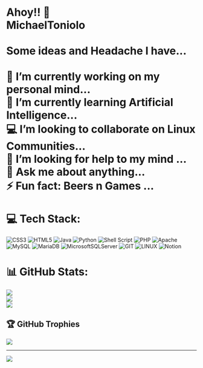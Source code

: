 # Ahoy!! 👋<br>MichaelToniolo<br><br>Some ideas and Headache I have...<br><br>🧠 I’m currently working on my personal mind...<br>🌱 I’m currently learning Artificial Intelligence...<br>💻 I’m looking to collaborate on Linux Communities...<br>🤔 I’m looking for help to my mind ...<br>💬 Ask me about anything...<br>⚡ Fun fact: Beers n Games ...


# 💻 Tech Stack:
![CSS3](https://img.shields.io/badge/css3-%231572B6.svg?style=for-the-badge&logo=css3&logoColor=white) ![HTML5](https://img.shields.io/badge/html5-%23E34F26.svg?style=for-the-badge&logo=html5&logoColor=white) ![Java](https://img.shields.io/badge/java-%23ED8B00.svg?style=for-the-badge&logo=openjdk&logoColor=white) ![Python](https://img.shields.io/badge/python-3670A0?style=for-the-badge&logo=python&logoColor=ffdd54) ![Shell Script](https://img.shields.io/badge/shell_script-%23121011.svg?style=for-the-badge&logo=gnu-bash&logoColor=white) ![PHP](https://img.shields.io/badge/php-%23777BB4.svg?style=for-the-badge&logo=php&logoColor=white) ![Apache](https://img.shields.io/badge/apache-%23D42029.svg?style=for-the-badge&logo=apache&logoColor=white) ![MySQL](https://img.shields.io/badge/mysql-%2300000f.svg?style=for-the-badge&logo=mysql&logoColor=white) ![MariaDB](https://img.shields.io/badge/MariaDB-003545?style=for-the-badge&logo=mariadb&logoColor=white) ![MicrosoftSQLServer](https://img.shields.io/badge/Microsoft%20SQL%20Server-CC2927?style=for-the-badge&logo=microsoft%20sql%20server&logoColor=white) ![GIT](https://img.shields.io/badge/Git-fc6d26?style=for-the-badge&logo=git&logoColor=white) ![LINUX](https://img.shields.io/badge/Linux-FCC624?style=for-the-badge&logo=linux&logoColor=black) ![Notion](https://img.shields.io/badge/Notion-%23000000.svg?style=for-the-badge&logo=notion&logoColor=white)
# 📊 GitHub Stats:
![](https://github-readme-stats.vercel.app/api?username=michaeltoniolo&theme=monokai&hide_border=false&include_all_commits=true&count_private=true)<br/>
![](https://github-readme-streak-stats.herokuapp.com/?user=michaeltoniolo&theme=monokai&hide_border=false)<br/>
![](https://github-readme-stats.vercel.app/api/top-langs/?username=michaeltoniolo&theme=monokai&hide_border=false&include_all_commits=true&count_private=true&layout=compact)

## 🏆 GitHub Trophies
![](https://github-profile-trophy.vercel.app/?username=michaeltoniolo&theme=monokai&no-frame=false&no-bg=true&margin-w=4)

---
[![](https://visitcount.itsvg.in/api?id=michaeltoniolo&icon=1&color=10)](https://visitcount.itsvg.in)

<!-- Proudly created with GPRM ( https://gprm.itsvg.in ) -->

